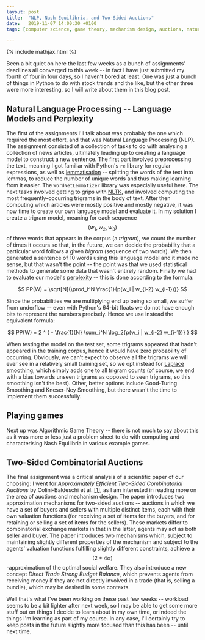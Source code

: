 ```yaml
---
layout: post
title:  "NLP, Nash Equilibria, and Two-Sided Auctions"
date:   2019-11-07 14:00:30 +0100
tags: [computer science, game theory, mechanism design, auctions, natural language processing]

---
```


{% include mathjax.html %}

Been a bit quiet on here the last few weeks as a bunch of assignments'
deadlines all converged to this week -- in fact I have just submitted my fourth
of four in four days, so I haven't bored at least. One was just a bunch of
things in Python to do with stock trends and the like, but the other three were
more interesting, so I will write about them in this blog post.

## Natural Language Processing -- Language Models and Perplexity
The first of the assignments I'll talk about was probably the one which
required the most effort, and that was Natural Language Processing (NLP). The
assignment consisted of a collection of tasks to do with analysing a collection
of news articles, ultimately leading up to creating a language model to
construct a new sentence. The first part involved preprocessing the text,
meaning I got familiar with Python's `re` library for regular expressions, as
well as [lemmatisation][lemmatisation] -- splitting the words of the text into
lemmas, to reduce the number of unique words and thus making learning from it
easier. The `WordNetLemmatizer` library was especially useful here. The next
tasks involved getting to grips with [NLTK][nltk], and involved computing the
most frequently-occurring trigrams in the body of text. After then computing
which articles were mostly positive and mostly negative, it was now time to
create our own language model and evaluate it. In my solution I create a
trigram model, meaning for each sequence $$(w_1, w_2, w_3)$$ of three words
that appears in the corpus (a _trigram_), we count the number of times it
occurs so that, in the future, we can decide the probability that a particular
word follows a given _bigram_ (sequence of two words). We then generated a
sentence of 10 words using this language model and it made no sense, but that
wasn't the point -- the point was that we used statistical methods to generate
some data that wasn't entirely random. Finally we had to evaluate our model's
[perplexity][perplexity] -- this is done according to the formula:

$$
	PP(W) = \sqrt[N]{\prod_i^N \frac{1}{p(w_i | w_{i-2} w_{i-1})}}
$$

Since the probabilities we are multiplying end up being so small, we suffer
from underflow -- even with Python's 64-bit floats we do not have enough bits
to represent the numbers precisely. Hence we use instead the equivalent
formula:

$$
	PP(W) = 2 ^ { - \frac{1}{N} \sum_i^N \log_2{p(w_i | w_{i-2} w_{i-1})} }
$$

When testing the model on the test set, some trigrams appeared that hadn't
appeared in the training corpus, hence it would have zero probability of
occurring. Obviously, we can't expect to observe all the trigrams we will ever
see in a relatively small training set, so we opt instead for [Laplace
smoothing][laplace], which simply adds one to all trigram counts (of course, we
end with a bias towards unseen trigrams as opposed to seen trigrams, so this
smoothing isn't the best). Other, better options include Good-Turing Smoothing
and Kneser-Ney Smoothing, but there wasn't the time to implement them
successfully.

## Playing games
Next up was Algorithmic Game Theory -- there is not much to say about this as
it was more or less just a problem sheet to do with computing and
characterising Nash Equilibria in various example games.

## Two-Sided Combinatorial Auctions
The final assignment was a critical analysis of a scientific paper of our
choosing: I went for *Approximately Efficient Two-Sided Combinatorial Auctions*
by Colini-Baldeschi et al. [[1]][AETSCA], as I am interested in reading more on
the area of auctions and mechanism design. The paper introduces two
approximation mechanisms for two-sided auctions -- auctions in which we have a
set of buyers and sellers with multiple distinct items, each with their own
valuation functions (for receiving a set of items for the buyers, and for
retaining or selling a set of items for the sellers). These markets differ to
combinatorial exchange markets in that in the latter, agents may act as both
seller and buyer. The paper introduces two mechanisms which, subject to
maintaining slightly different properties of the mechanism and subject to the
agents' valuation functions fulfilling slightly different constraints, achieve
a $$(2+4\alpha)$$-approximation of the optimal social welfare. They also
introduce a new concept *Direct Trade Strong Budget Balance*, which prevents
agents from receiving money if they are not directly involved in a trade (that
is, selling a bundle), which may be desired in some contexts. 

Well that's what I've been working on these past few weeks -- workload seems to
be a bit lighter after next week, so I may be able to get some more stuff out
on things I decide to learn about in my own time, or indeed the things I'm
learning as part of my course. In any case, I'll certainly try to keep posts in
the future slightly more focused than this has been -- until next time.

[lemmatisation]: https://nlp.stanford.edu/IR-book/html/htmledition/stemming-and-lemmatization-1.html
[nltk]: https://www.nltk.org/
[perplexity]: https://towardsdatascience.com/perplexity-intuition-and-derivation-105dd481c8f3
[laplace]: https://medium.com/syncedreview/applying-multinomial-naive-bayes-to-nlp-problems-a-practical-explanation-4f5271768ebf
[AETSCA]: https://dl.acm.org/citation.cfm?id=3085128
